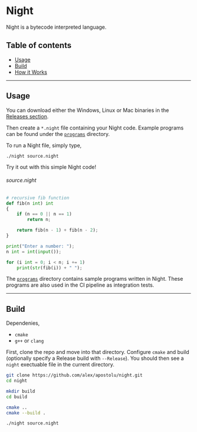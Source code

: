 # Night

Night is a bytecode interpreted language.

## Table of contents 

- [Usage](#usage)
- [Build](#build)
- [How it Works](#how-it-works)

---

## Usage

You can download either the Windows, Linux or Mac binaries in the [Releases section](https://github.com/alexapostolu/night/releases).

Then create a `*.night` file containing your Night code. Example programs can be found under the [`programs`](https://github.com/alexapostolu/night/tree/main/tests/programs) directory.

To run a Night file, simply type,

```
./night source.night
```

Try it out with this simple Night code!

###### *source.night*
```py
# recursive fib function
def fib(n int) int
{
    if (n == 0 || n == 1)
        return n;

    return fib(n - 1) + fib(n - 2);
}

print("Enter a number: ");
n int = int(input());

for (i int = 0; i < n; i += 1)
    print(str(fib(i)) + " ");
```

The [`programs`](https://github.com/alexapostolu/night/tree/main/tests/programs) directory contains sample programs written in Night. These programs are also used in the CI pipeline as integration tests.

---

## Build

Dependenies,
* `cmake`
* `g++` or `clang`

First, clone the repo and move into that directory. Configure `cmake` and build (optionally specify a Release build with `--Release`). You should then see a `night` exectuable file in the current directory.

```sh
git clone https://github.com/alex/apostolu/night.git
cd night

mkdir build
cd build

cmake ..
cmake --build .

./night source.night
```
